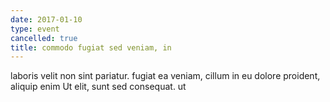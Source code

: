 ```yaml
---
date: 2017-01-10
type: event
cancelled: true
title: commodo fugiat sed veniam, in
---
```

laboris velit non sint pariatur. fugiat ea veniam, cillum in eu dolore proident, aliquip enim Ut elit, sunt sed consequat. ut